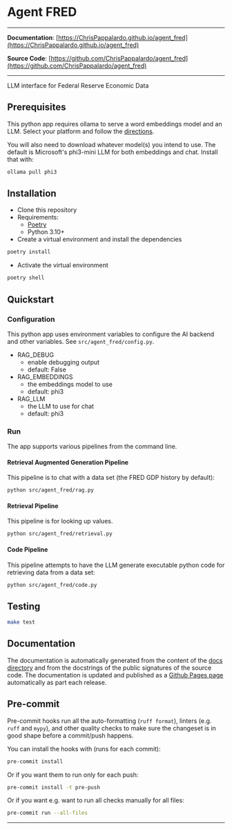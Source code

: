 # Agent FRED

---

**Documentation**: [https://ChrisPappalardo.github.io/agent_fred](https://ChrisPappalardo.github.io/agent_fred)

**Source Code**: [https://github.com/ChrisPappalardo/agent_fred](https://github.com/ChrisPappalardo/agent_fred)

---

LLM interface for Federal Reserve Economic Data

## Prerequisites

This python app requires ollama to serve a word embeddings model and an LLM. Select your platform and follow the [directions](https://ollama.com/download).

You will also need to download whatever model(s) you intend to use. The default is Microsoft's phi3-mini LLM for both embeddings and chat. Install that with:

```sh
ollama pull phi3
```

## Installation

* Clone this repository
* Requirements:
  * [Poetry](https://python-poetry.org/)
  * Python 3.10+
* Create a virtual environment and install the dependencies

```sh
poetry install
```

* Activate the virtual environment

```sh
poetry shell
```

## Quickstart

### Configuration

This python app uses environment variables to configure the AI backend and other variables. See `src/agent_fred/config.py`.

* RAG_DEBUG
  * enable debugging output
  * default: False
* RAG_EMBEDDINGS
  * the embeddings model to use
  * default: phi3
* RAG_LLM
  * the LLM to use for chat
  * default: phi3

### Run

The app supports various pipelines from the command line.

#### Retrieval Augmented Generation Pipeline

This pipeline is to chat with a data set (the FRED GDP history by default):

```sh
python src/agent_fred/rag.py
```

#### Retrieval Pipeline

This pipeline is for looking up values.

```sh
python src/agent_fred/retrieval.py
```

#### Code Pipeline

This pipeline attempts to have the LLM generate executable python code for retrieving data from a data set:

```sh
python src/agent_fred/code.py
```

## Testing

```sh
make test
```

## Documentation

The documentation is automatically generated from the content of the [docs directory](https://github.com/ChrisPappalardo/agent_fred/tree/master/docs) and from the docstrings
 of the public signatures of the source code. The documentation is updated and published as a [Github Pages page](https://pages.github.com/) automatically as part each release.

## Pre-commit

Pre-commit hooks run all the auto-formatting (`ruff format`), linters (e.g. `ruff` and `mypy`), and other quality
 checks to make sure the changeset is in good shape before a commit/push happens.

You can install the hooks with (runs for each commit):

```sh
pre-commit install
```

Or if you want them to run only for each push:

```sh
pre-commit install -t pre-push
```

Or if you want e.g. want to run all checks manually for all files:

```sh
pre-commit run --all-files
```

---
